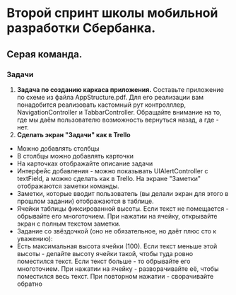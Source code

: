 # Второй спринт школы мобильной разработки Сбербанка. 
## Серая команда.
### Задачи
1. **Задача по созданию каркаса приложения.** Составьте приложение по схеме из файла AppStructure.pdf. Для его реализации вам понадобится реализовать кастомный рут контролллер, NavigationController и TabbarController. Обращайте внимание на то, где мы даём пользователю возможность вернуться назад, а где - нет. 
2. **Сделать экран "Задачи" как в Trello** 
- Можно добавлять столбцы
- В столбцы можно добавлять карточки
- На карточках отображайте описание задачи
- Интерфейс добавления - можно показывать UIAlertController с textField, а можно сделать как в Trello.
  На экране "Заметки" отображаются заметки команды.
- Заметки, которые вводит пользователь (вы делали экран для этого в прошлом задании) отображаются в таблице.
- Ячейки таблицы фиксированной высоты. Если текст не помещается - обрывайте его многоточием. При нажатии на ячейку, открывайте экран с полным текстом заметки.
- Задание со звёздочкой (оно не обязательное, но даёт плюс сто к уважению):
- Есть максимальная высота ячейки (100). Если текст меньше этой высоты - делайте высоту ячейки такой, чтобы туда ровно поместился текст. Если текст больше - то обрывайте его многоточием. При нажатии на ячейку - разворачивайте её, чтобы поместился весь текст. При повторном нажатии - сворачивайте обратно
